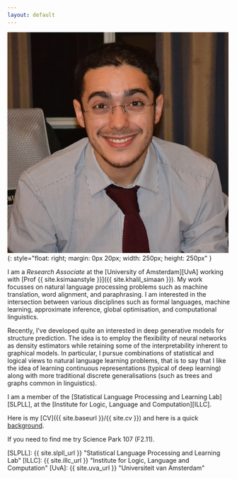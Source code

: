 ```yaml
---
layout: default
---
```


![wilker](/img/people/wilker2.png){: style="float: right; margin: 0px 20px; width: 250px; height: 250px" }

I am a *Research Associate* at the [University of Amsterdam][UvA] working with [Prof {{ site.ksimaanstyle }}]({{ site.khalil_simaan }}).
My work focusses on natural language processing problems such as machine translation, word alignment, and paraphrasing. I am interested in the intersection between various disciplines such as formal languages, machine learning, approximate inference, global optimisation, and computational linguistics. 

Recently, I've developed quite an interested in deep generative models for structure prediction. The idea is to employ the flexibility of neural networks as density estimators while retaining some of the interpretability inherent to graphical models. In particular, I pursue combinations of statistical and logical views to natural language learning problems, that is to say that I like the idea of learning continuous representations (typical of deep learning) along with more traditional discrete generalisations (such as trees and graphs common in linguistics).

I am a member of the [Statistical Language Processing and Learning Lab][SLPLL], at the [Institute for Logic, Language and Computation][ILLC].

Here is my [CV]({{ site.baseurl }}/{{ site.cv }}) and here is a quick [background](pages/background).

If you need to find me try Science Park 107 (F2.11).

[SLPLL]: {{ site.slpll_url }} "Statistical Language Processing and Learning Lab"
[ILLC]: {{ site.illc_url }} "Institute for Logic, Language and Computation"
[UvA]: {{ site.uva_url }} "Universiteit van Amsterdam"
